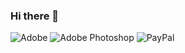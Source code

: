 ### Hi there 👋

![Adobe](https://img.shields.io/badge/adobe-%23FF0000.svg?style=for-the-badge&logo=adobe&logoColor=white)
![Adobe Photoshop](https://img.shields.io/badge/adobe%20photoshop-%2331A8FF.svg?style=for-the-badge&logo=adobe%20photoshop&logoColor=white)
![PayPal](https://img.shields.io/badge/PayPal-00457C?style=for-the-badge&logo=paypal&logoColor=white)
